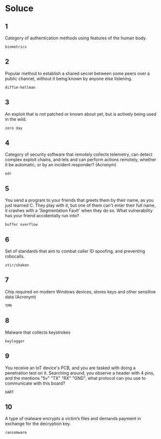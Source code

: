 # Soluce

## 1

Category of authentication methods using features of the human body.

`biometrics`

## 2

Popular method to establish a shared secret between some peers over a public channel, without it being known by anyone else listening.

`diffie-hellman`

## 3

An exploit that is not patched or known about yet, but is actively being used in the wild.

`zero day`

## 4

Category of security software that remotely collects telemetry, can detect complex exploit chains, and lets and can perform actions remotely, whether it be automatic, or by an incident responder? (Acronym)

`edr`

## 5 

You send a program to your friends that greets them by their name, as you just learned C. They play with it, but one of them can't enter their full name, it crashes with a 'Segmentation Fault' when they do so. What vulnerability has your friend accidentally run into?

`buffer overflow`

## 6

Set of standards that aim to combat caller ID spoofing, and preventing robocalls.

`stir/shaken`

## 7

Chip required on modern Windows devices, stores keys and other sensitive data (Acronym)

`TPM`

## 8

Malware that collects keystrokes

`keylogger`

## 9

You receive an IoT device's PCB, and you are tasked with doing a penetration test on it. Searching around, you observe a header with 4 pins, and the mentions "5v" "TX" "RX" "GND", what protocol can you use to communicate with this board?

`UART`

## 10

A type of malware encrypts a victim’s files and demands payment in exchange for the decryption key.

`ransomware`